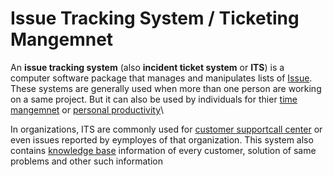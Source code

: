 # Issue Tracking System / Ticketing Mangemnet 
An __issue tracking system__ (also __incident ticket system__ or __ITS__) is a computer software package that manages and manipulates lists of [Issue](https://en.wikipedia.org/wiki/Software_project_management#Issue). These systems are generally used when more than one person are working on a same project. But it can also be used by individuals for thier [time mangemnet](https://en.wikipedia.org/wiki/Time_management) or [personal productivity](https://en.wikipedia.org/wiki/Productivity_software)\

In organizations, ITS are commonly used for [customer support](https://en.wikipedia.org/wiki/Customer_support)[call center](https://en.wikipedia.org/wiki/Call_center) or even issues reported by eymployes of that organization. This system also contains [knowledge base](https://en.wikipedia.org/wiki/Knowledge_base) information of every customer, solution of same  problems and other such information
